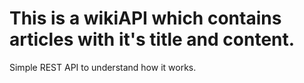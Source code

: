 # This is a wikiAPI which contains articles with it's title and content. 

Simple REST API to understand how it works.